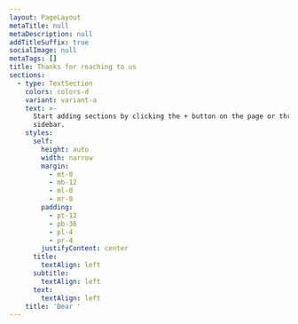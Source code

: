 ```yaml
---
layout: PageLayout
metaTitle: null
metaDescription: null
addTitleSuffix: true
socialImage: null
metaTags: []
title: Thanks for reaching to us
sections:
  - type: TextSection
    colors: colors-d
    variant: variant-a
    text: >-
      Start adding sections by clicking the + button on the page or through the
      sidebar.
    styles:
      self:
        height: auto
        width: narrow
        margin:
          - mt-0
          - mb-12
          - ml-0
          - mr-0
        padding:
          - pt-12
          - pb-36
          - pl-4
          - pr-4
        justifyContent: center
      title:
        textAlign: left
      subtitle:
        textAlign: left
      text:
        textAlign: left
    title: 'Dear '
---
```

